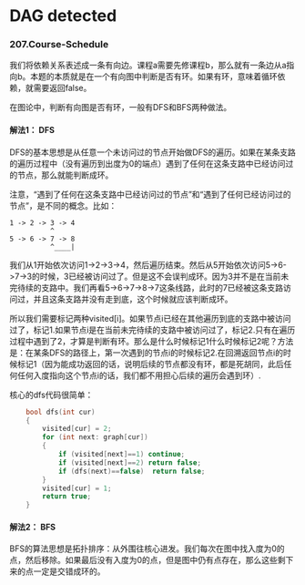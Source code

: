 # DAG detected

### 207.Course-Schedule

我们将依赖关系表述成一条有向边。课程a需要先修课程b，那么就有一条边从a指向b。本题的本质就是在一个有向图中判断是否有环。如果有环，意味着循环依赖，就需要返回false。

在图论中，判断有向图是否有环，一般有DFS和BFS两种做法。

#### 解法1： DFS
DFS的基本思想是从任意一个未访问过的节点开始做DFS的遍历。如果在某条支路的遍历过程中（没有遍历到出度为0的端点）遇到了任何在这条支路中已经访问过的节点，那么就能判断成环。

注意，“遇到了任何在这条支路中已经访问过的节点”和“遇到了任何已经访问过的节点”，是不同的概念。比如：
```
1 -> 2 -> 3 -> 4 
          ^
5 -> 6 -> 7 -> 8 
          ^____|
```
我们从1开始依次访问1->2->3->4，然后遍历结束。然后从5开始依次访问5->6->7->3的时候，3已经被访问过了。但是这不会误判成环。因为3并不是在当前未完待续的支路中。我们再看5->6->7->8->7这条线路，此时的7已经被这条支路访问过，并且这条支路并没有走到底，这个时候就应该判断成环。

所以我们需要标记两种visited[i]。如果节点i已经在其他遍历到底的支路中被访问过了，标记1.如果节点i是在当前未完待续的支路中被访问过了，标记2.只有在遍历过程中遇到了2，才算是判断有环。那么是什么时候标记1什么时候标记2呢？方法是：在某条DFS的路径上，第一次遇到的节点i的时候标记2.在回溯返回节点i的时候标记1（因为能成功返回的话，说明后续的节点都没有环，都是死胡同，此后任何任何入度指向这个节点i的话，我们都不用担心后续的遍历会遇到环）.

核心的dfs代码很简单：
```cpp
    bool dfs(int cur)
    {
        visited[cur] = 2;
        for (int next: graph[cur])
        {
            if (visited[next]==1) continue;
            if (visited[next]==2) return false;
            if (dfs(next)==false)  return false;
        }
        visited[cur] = 1;
        return true;
    }
```

#### 解法2： BFS
BFS的算法思想是拓扑排序：从外围往核心进发。我们每次在图中找入度为0的点，然后移除。如果最后没有入度为0的点，但是图中仍有点存在，那么这些剩下来的点一定是交错成环的。